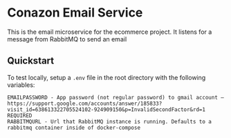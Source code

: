 # Conazon Email Service

This is the email microservice for the ecommerce project. It listens for a message from RabbitMQ to send an email

## Quickstart

To test locally, setup a `.env` file in the root directory with the following variables:

```
EMAILPASSWORD - App password (not regular password) to gmail account — https://support.google.com/accounts/answer/185833?visit_id=638613322705524102-924909150&p=InvalidSecondFactor&rd=1 REQUIRED
RABBITMQURL - Url that RabbitMQ instance is running. Defaults to a rabbitmq container inside of docker-compose
```